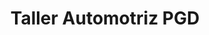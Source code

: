 ---
title: "Taller Automotriz PGD"
url: /guadalupe/taller-automotriz-pgd/
shop: reparación de automóviles
---